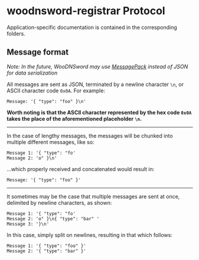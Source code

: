 # woodnsword-registrar Protocol
Application-specific documentation is contained in the corresponding folders.

## Message format
*Note: In the future, WooDNSword may use [MessagePack](http://msgpack.org)
instead of JSON for data serialization*

All messages are sent as JSON, terminated by a newline character `\n`, or ASCII
character code `0x0A`. For example:

	Message: '{ "type": "foo" }\n'

**Worth noting is that the ASCII character represented by the hex code
`0x0A` takes the place of the aforementioned placeholder `\n`.**

---

In the case of lengthy messages, the messages will be
chunked into multiple different messages, like so:

    Message 1: '{ "type": "fo'
    Message 2: 'o" }\n'

...which properly received and concatenated would result in:

    Message: '{ "type": "foo" }'

---

It sometimes may be the case that multiple messages are sent at once,
delimited by newline characters, as shown:

    Message 1: '{ "type": "fo'
    Message 2: 'o" }\n{ "type": "bar" '
    Message 3: '}\n'

In this case, simply split on newlines, resulting in that which follows:

	Message 1: '{ "type": "foo" }'
	Message 2: '{ "type": "bar" }'
